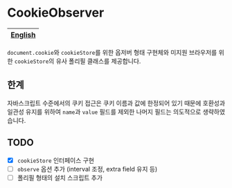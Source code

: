 # CookieObserver

| [English](README.md) |
| -------------------- |

`document.cookie`와 `cookieStore`를 위한 옵저버 형태 구현체와 미지원 브라우저를 위한 `cookieStore`의 유사 폴리필 클래스를 제공합니다.

## 한계
자바스크립트 수준에서의 쿠키 접근은 쿠키 이름과 값에 한정되어 있기 때문에 호환성과 일관성 유지를 위하여 `name`과 `value` 필드를 제외한 나머지 필드는 의도적으로 생략하였습니다.

## TODO
- [x] `cookieStore` 인터페이스 구현
- [ ] `observe` 옵션 추가 (interval 조정, extra field 유지 등)
- [ ] 폴리필 형태의 설치 스크립트 추가
